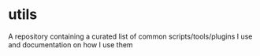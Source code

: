 # utils
A repository containing a curated list of common scripts/tools/plugins I use and documentation on how I use them
